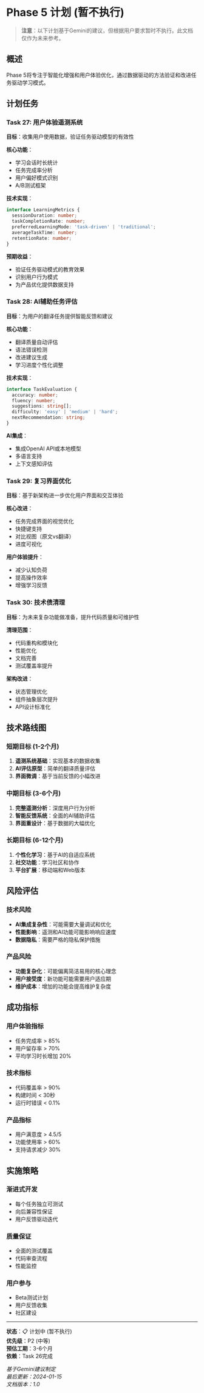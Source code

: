 # Phase 5 计划 (暂不执行)

> **注意**：以下计划基于Gemini的建议，但根据用户要求暂时不执行。此文档仅作为未来参考。

## 概述

Phase 5将专注于智能化增强和用户体验优化，通过数据驱动的方法验证和改进任务驱动学习模式。

## 计划任务

### Task 27: 用户体验遥测系统

**目标**：收集用户使用数据，验证任务驱动模型的有效性

**核心功能**：
- 学习会话时长统计
- 任务完成率分析
- 用户偏好模式识别
- A/B测试框架

**技术实现**：
```typescript
interface LearningMetrics {
  sessionDuration: number;
  taskCompletionRate: number;
  preferredLearningMode: 'task-driven' | 'traditional';
  averageTaskTime: number;
  retentionRate: number;
}
```

**预期收益**：
- 验证任务驱动模式的教育效果
- 识别用户行为模式
- 为产品优化提供数据支持

### Task 28: AI辅助任务评估

**目标**：为用户的翻译任务提供智能反馈和建议

**核心功能**：
- 翻译质量自动评估
- 语法错误检测
- 改进建议生成
- 学习进度个性化调整

**技术实现**：
```typescript
interface TaskEvaluation {
  accuracy: number;
  fluency: number;
  suggestions: string[];
  difficulty: 'easy' | 'medium' | 'hard';
  nextRecommendation: string;
}
```

**AI集成**：
- 集成OpenAI API或本地模型
- 多语言支持
- 上下文感知评估

### Task 29: 复习界面优化

**目标**：基于新架构进一步优化用户界面和交互体验

**核心改进**：
- 任务完成界面的视觉优化
- 快捷键支持
- 对比视图（原文vs翻译）
- 进度可视化

**用户体验提升**：
- 减少认知负荷
- 提高操作效率
- 增强学习反馈

### Task 30: 技术债清理

**目标**：为未来复杂功能做准备，提升代码质量和可维护性

**清理范围**：
- 代码重构和模块化
- 性能优化
- 文档完善
- 测试覆盖率提升

**架构改进**：
- 状态管理优化
- 组件抽象层次提升
- API设计标准化

## 技术路线图

### 短期目标 (1-2个月)
1. **遥测系统基础**：实现基本的数据收集
2. **AI评估原型**：简单的翻译质量评估
3. **界面微调**：基于当前反馈的小幅改进

### 中期目标 (3-6个月)
1. **完整遥测分析**：深度用户行为分析
2. **智能反馈系统**：全面的AI辅助评估
3. **界面重设计**：基于数据的大幅优化

### 长期目标 (6-12个月)
1. **个性化学习**：基于AI的自适应系统
2. **社交功能**：学习社区和协作
3. **平台扩展**：移动端和Web版本

## 风险评估

### 技术风险
- **AI集成复杂性**：可能需要大量调试和优化
- **性能影响**：遥测和AI功能可能影响响应速度
- **数据隐私**：需要严格的隐私保护措施

### 产品风险
- **功能复杂化**：可能偏离简洁易用的核心理念
- **用户接受度**：新功能可能需要用户适应期
- **维护成本**：增加的功能会提高维护复杂度

## 成功指标

### 用户体验指标
- 任务完成率 > 85%
- 用户留存率 > 70%
- 平均学习时长增加 20%

### 技术指标
- 代码覆盖率 > 90%
- 构建时间 < 30秒
- 运行时错误 < 0.1%

### 产品指标
- 用户满意度 > 4.5/5
- 功能使用率 > 60%
- 支持请求减少 30%

## 实施策略

### 渐进式开发
- 每个任务独立可测试
- 向后兼容性保证
- 用户反馈驱动迭代

### 质量保证
- 全面的测试覆盖
- 代码审查流程
- 性能监控

### 用户参与
- Beta测试计划
- 用户反馈收集
- 社区建设

---

**状态**：📋 计划中 (暂不执行)  
**优先级**：P2 (中等)  
**预估工期**：3-6个月  
**依赖**：Task 26完成  

*基于Gemini建议制定*  
*最后更新：2024-01-15*  
*文档版本：1.0* 